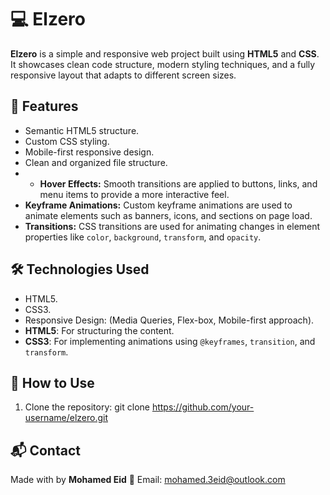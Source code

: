 # 💻 Elzero

**Elzero** is a simple and responsive web project built using **HTML5** and **CSS**.
It showcases clean code structure, modern styling techniques, and a fully responsive layout that adapts to different screen sizes.

## 🚀 Features

- Semantic HTML5 structure.
- Custom CSS styling.
- Mobile-first responsive design.
- Clean and organized file structure.
- - **Hover Effects:** Smooth transitions are applied to buttons, links, and menu items to provide a more interactive feel.
- **Keyframe Animations:** Custom keyframe animations are used to animate elements such as banners, icons, and sections on page load.
- **Transitions:** CSS transitions are used for animating changes in element properties like `color`, `background`, `transform`, and `opacity`.

## 🛠 Technologies Used

- HTML5.
- CSS3.
- Responsive Design:
  (Media Queries, Flex-box, Mobile-first approach).
- **HTML5**: For structuring the content.
- **CSS3**: For implementing animations using `@keyframes`, `transition`, and `transform`.

## 📂 How to Use

1. Clone the repository: git clone https://github.com/your-username/elzero.git

## 📬 Contact

Made with by **Mohamed Eid**
📧 Email: mohamed.3eid@outlook.com
